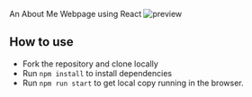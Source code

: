 An About Me Webpage using React
![preview](https://lh3.googleusercontent.com/-VrYrDi4OLD61-VMiFd5JvzerVfVCaIxSzUrB8jPC_rfBXsM8GR12pbJkR6lstksY67RJ3PSkMTYp7yi-vjnEM6mW882z38Yljzwitk4Rl-KC5DQ1YUnaHG0neRLonB4_67KEdu3PIk=w2400)

## How to use
- Fork the repository and clone locally
- Run `npm install` to install dependencies
- Run `npm run start` to get local copy running in the browser.